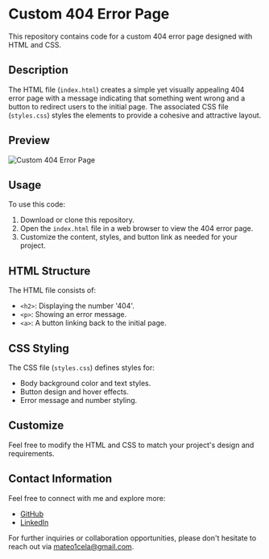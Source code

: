 # Custom 404 Error Page

This repository contains code for a custom 404 error page designed with HTML and CSS.


## Description

The HTML file (`index.html`) creates a simple yet visually appealing 404 error page with a message indicating that something went wrong and a button to redirect users to the initial page. The associated CSS file (`styles.css`) styles the elements to provide a cohesive and attractive layout.


## Preview

![Custom 404 Error Page](https://github.com/mateo1mc/404/assets/112934949/68d25d9c-1d7f-457b-852d-058cdaaa68b4)



## Usage

To use this code:
1. Download or clone this repository.
2. Open the `index.html` file in a web browser to view the 404 error page.
3. Customize the content, styles, and button link as needed for your project.


## HTML Structure

The HTML file consists of:
- `<h2>`: Displaying the number '404'.
- `<p>`: Showing an error message.
- `<a>`: A button linking back to the initial page.


## CSS Styling

The CSS file (`styles.css`) defines styles for:
- Body background color and text styles.
- Button design and hover effects.
- Error message and number styling.


## Customize

Feel free to modify the HTML and CSS to match your project's design and requirements.


## Contact Information
Feel free to connect with me and explore more:
- [GitHub](https://github.com/mateo1mc)
- [LinkedIn](https://www.linkedin.com/in/mateo1mc/)

For further inquiries or collaboration opportunities, please don't hesitate to reach out via mateo1cela@gmail.com.
